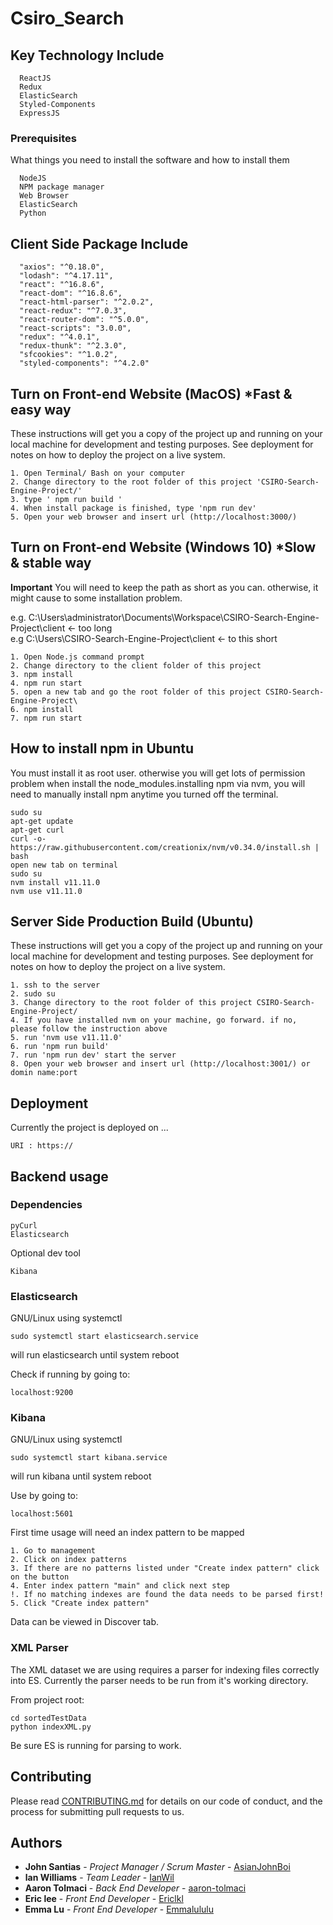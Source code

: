 # Csiro_Search

## Key Technology Include
```
  ReactJS
  Redux
  ElasticSearch
  Styled-Components
  ExpressJS
```
### Prerequisites

What things you need to install the software and how to install them

```
  NodeJS
  NPM package manager
  Web Browser
  ElasticSearch
  Python
```

## Client Side Package Include
```
  "axios": "^0.18.0",
  "lodash": "^4.17.11",
  "react": "^16.8.6",
  "react-dom": "^16.8.6",
  "react-html-parser": "^2.0.2",
  "react-redux": "^7.0.3",
  "react-router-dom": "^5.0.0",
  "react-scripts": "3.0.0",
  "redux": "^4.0.1",
  "redux-thunk": "^2.3.0",
  "sfcookies": "^1.0.2",
  "styled-components": "^4.2.0"
```

## Turn on Front-end Website (MacOS) *Fast & easy way 

These instructions will get you a copy of the project up and running on your local machine for development and testing purposes. See deployment for notes on how to deploy the project on a live system.

```
1. Open Terminal/ Bash on your computer
2. Change directory to the root folder of this project 'CSIRO-Search-Engine-Project/'
3. type ' npm run build '
4. When install package is finished, type 'npm run dev'
5. Open your web browser and insert url (http://localhost:3000/)

```

## Turn on Front-end Website (Windows 10) *Slow & stable way

**Important** You will need to keep the path as short as you can. otherwise, it might cause to some installation problem.

e.g. C:\Users\administrator\Documents\Workspace\CSIRO-Search-Engine-Project\client <- too long <br/>
e.g  C:\Users\CSIRO-Search-Engine-Project\client <- to this short

```
1. Open Node.js command prompt
2. Change directory to the client folder of this project 
3. npm install
4. npm run start
5. open a new tab and go the root folder of this project CSIRO-Search-Engine-Project\
6. npm install
7. npm run start

```


## How to install npm in Ubuntu
  You must install it as root user. otherwise you will get lots of permission problem when install the node_modules.installing npm via nvm, you will need to manually install npm anytime you turned off the terminal.

```
sudo su
apt-get update
apt-get curl
curl -o- https://raw.githubusercontent.com/creationix/nvm/v0.34.0/install.sh | bash
open new tab on terminal
sudo su
nvm install v11.11.0
nvm use v11.11.0
```

## Server Side Production Build (Ubuntu)

These instructions will get you a copy of the project up and running on your local machine for development and testing purposes. See deployment for notes on how to deploy the project on a live system.

```
1. ssh to the server
2. sudo su 
3. Change directory to the root folder of this project CSIRO-Search-Engine-Project/
4. If you have installed nvm on your machine, go forward. if no, please follow the instruction above
5. run 'nvm use v11.11.0'
6. run 'npm run build'
7. run 'npm run dev' start the server
8. Open your web browser and insert url (http://localhost:3001/) or domin name:port
```

## Deployment

Currently the project is deployed on ... 

```
URI : https://
```

## Backend usage

### Dependencies

```
pyCurl
Elasticsearch
```
Optional dev tool
```
Kibana
```

### Elasticsearch

GNU/Linux using systemctl
```
sudo systemctl start elasticsearch.service
```
will run elasticsearch until system reboot

Check if running by going to:
```
localhost:9200
```

### Kibana

GNU/Linux using systemctl
```
sudo systemctl start kibana.service
```
will run kibana until system reboot

Use by going to:
```
localhost:5601
```

First time usage will need an index pattern to be mapped
```
1. Go to management
2. Click on index patterns
3. If there are no patterns listed under "Create index pattern" click on the button
4. Enter index pattern "main" and click next step
!. If no matching indexes are found the data needs to be parsed first!
5. Click "Create index pattern"
```

Data can be viewed in Discover tab.

### XML Parser
The XML dataset we are using requires a parser for indexing files correctly into ES.
Currently the parser needs to be run from it's working directory.

From project root:
```
cd sortedTestData
python indexXML.py
```
Be sure ES is running for parsing to work.

## Contributing

Please read [CONTRIBUTING.md](https://gist.github.com/PurpleBooth/b24679402957c63ec426) for details on our code of conduct, and the process for submitting pull requests to us.

## Authors

* **John Santias** - *Project Manager / Scrum Master* - [AsianJohnBoi](https://github.com/AsianJohnBoi)
* **lan Williams** - *Team Leader* - [IanWil](https://github.com/IanWil)
* **Aaron Tolmaci** - *Back End Developer* - [aaron-tolmaci](https://github.com/aaron-tolmaci)
* **Eric lee** - *Front End Developer* - [Ericlkl](https://github.com/Ericlkl)
* **Emma Lu** - *Front End Developer* - [Emmalululu](https://github.com/Emmalululu)
